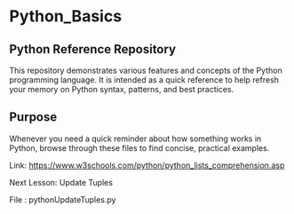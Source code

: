 # Python_Basics

## Python Reference Repository

This repository demonstrates various features and concepts of the Python programming language.
It is intended as a quick reference to help refresh your memory on Python syntax, patterns, and best practices.

## Purpose

Whenever you need a quick reminder about how something works in Python, browse through these files to find concise, practical examples.

Link: <https://www.w3schools.com/python/python_lists_comprehension.asp>

Next Lesson: Update Tuples

File : pythonUpdateTuples.py
